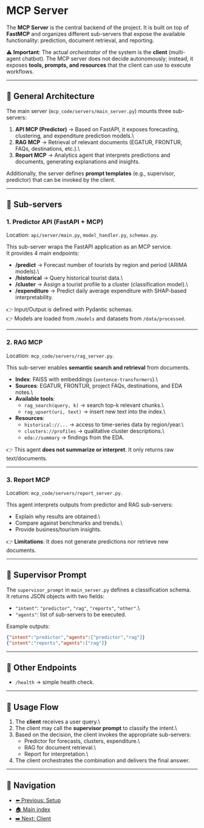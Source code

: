 # MCP Server

The **MCP Server** is the central backend of the project. It is built on
top of **FastMCP** and organizes different sub-servers that expose the
available functionality: prediction, document retrieval, and reporting.

⚠️ **Important**: The actual *orchestrator* of the system is the
**client** (multi-agent chatbot). The MCP server does not decide
autonomously; instead, it exposes **tools, prompts, and resources** that
the client can use to execute workflows.

------------------------------------------------------------------------

## 🔹 General Architecture

The main server (`mcp_code/servers/main_server.py`) mounts three
sub-servers:

1.  **API MCP (Predictor)** → Based on FastAPI, it exposes forecasting,
    clustering, and expenditure prediction models.\
2.  **RAG MCP** → Retrieval of relevant documents (EGATUR, FRONTUR,
    FAQs, destinations, etc.).\
3.  **Report MCP** → Analytics agent that interprets predictions and
    documents, generating explanations and insights.

Additionally, the server defines **prompt templates** (e.g., supervisor,
predictor) that can be invoked by the client.

------------------------------------------------------------------------

## 🔹 Sub-servers

### 1. Predictor API (FastAPI + MCP)

Location: `api/server/main.py`, `model_handler.py`, `schemas.py`.

This sub-server wraps the FastAPI application as an MCP service.\
It provides 4 main endpoints:

-   **/predict** → Forecast number of tourists by region and period
    (ARIMA models).\
-   **/historical** → Query historical tourist data.\
-   **/cluster** → Assign a tourist profile to a cluster (classification
    model).\
-   **/expenditure** → Predict daily average expenditure with SHAP-based
    interpretability.

👉 Input/Output is defined with Pydantic schemas.\
👉 Models are loaded from `/models` and datasets from `/data/processed`.

------------------------------------------------------------------------

### 2. RAG MCP

Location: `mcp_code/servers/rag_server.py`.

This sub-server enables **semantic search and retrieval** from
documents.

-   **Index**: FAISS with embeddings (`sentence-transformers`).\
-   **Sources**: EGATUR, FRONTUR, project FAQs, destinations, and EDA
    notes.\
-   **Available tools**:
    -   `rag_search(query, k)` → search top-k relevant chunks.\
    -   `rag_upsert(uri, text)` → insert new text into the index.\
-   **Resources**:
    -   `historical://...` → access to time-series data by region/year.\
    -   `clusters://profiles` → qualitative cluster descriptions.\
    -   `eda://summary` → findings from the EDA.

👉 This agent **does not summarize or interpret**. It only returns raw
text/documents.

------------------------------------------------------------------------

### 3. Report MCP

Location: `mcp_code/servers/report_server.py`.

This agent interprets outputs from predictor and RAG sub-servers:

-   Explain why results are obtained.\
-   Compare against benchmarks and trends.\
-   Provide business/tourism insights.

👉 **Limitations**: It does not generate predictions nor retrieve new
documents.

------------------------------------------------------------------------

## 🔹 Supervisor Prompt

The `supervisor_prompt` in `main_server.py` defines a classification
schema.\
It returns JSON objects with two fields:

-   `"intent"`: `"predictor"`, `"rag"`, `"reports"`, `"other"`.\
-   `"agents"`: list of sub-servers to be executed.

Example outputs:

```json 
{"intent":"predictor","agents":["predictor","rag"]}
{"intent":"reports","agents":["rag"]}
```

------------------------------------------------------------------------

## 🔹 Other Endpoints

-   `/health` → simple health check.

------------------------------------------------------------------------

## 🔹 Usage Flow

1.  The **client** receives a user query.\
2.  The client may call the **supervisor prompt** to classify the
    intent.\
3.  Based on the decision, the client invokes the appropriate
    sub-servers:
    -   Predictor for forecasts, clusters, expenditure.\
    -   RAG for document retrieval.\
    -   Report for interpretation.\
4.  The client orchestrates the combination and delivers the final
    answer.

------------------------------------------------------------------------

## 🧭 Navigation

- [⬅️ Previous: Setup](/02_setup.md)
- [🏠 Main index](../README.md#documentation)
- [➡️ Next: Client](/04_client.md)

